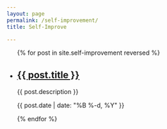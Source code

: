 ```yaml
---
layout: page
permalink: /self-improvement/
title: Self-Improve

---
```


<ul class="post-list">
{% for post in site.self-improvement reversed %}
    <li>
      <h2><a class="post-title" href="{{ post.url | prepend: site.baseurl }}">{{ post.title }}</a></h2>
      <p class="post-meta">{{ post.description }}</p>
      <p class="post-meta">{{ post.date | date: "%B %-d, %Y" }}</p>
      </li>
{% endfor %}
</ul>